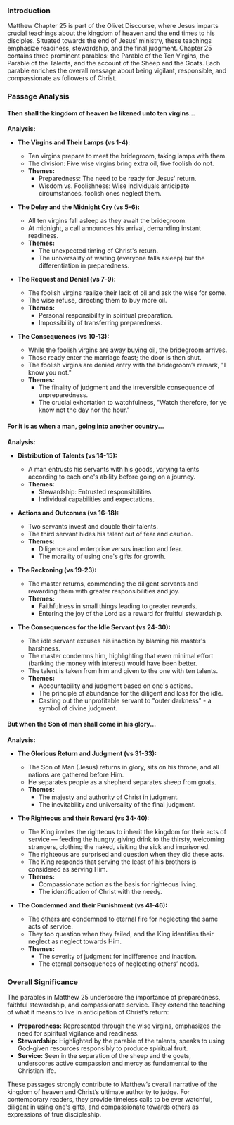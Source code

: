### Introduction

Matthew Chapter 25 is part of the Olivet Discourse, where Jesus imparts crucial teachings about the kingdom of heaven and the end times to his disciples. Situated towards the end of Jesus’ ministry, these teachings emphasize readiness, stewardship, and the final judgment. Chapter 25 contains three prominent parables: the Parable of the Ten Virgins, the Parable of the Talents, and the account of the Sheep and the Goats. Each parable enriches the overall message about being vigilant, responsible, and compassionate as followers of Christ.

### Passage Analysis

#### Then shall the kingdom of heaven be likened unto ten virgins...

**Analysis:**

- **The Virgins and Their Lamps (vs 1-4):**
  - Ten virgins prepare to meet the bridegroom, taking lamps with them.
  - The division: Five wise virgins bring extra oil, five foolish do not.
  - **Themes:**
    - Preparedness: The need to be ready for Jesus' return.
    - Wisdom vs. Foolishness: Wise individuals anticipate circumstances, foolish ones neglect them.

- **The Delay and the Midnight Cry (vs 5-6):**
  - All ten virgins fall asleep as they await the bridegroom.
  - At midnight, a call announces his arrival, demanding instant readiness.
  - **Themes:**
    - The unexpected timing of Christ's return.
    - The universality of waiting (everyone falls asleep) but the differentiation in preparedness.

- **The Request and Denial (vs 7-9):**
  - The foolish virgins realize their lack of oil and ask the wise for some.
  - The wise refuse, directing them to buy more oil.
  - **Themes:**
    - Personal responsibility in spiritual preparation.
    - Impossibility of transferring preparedness.

- **The Consequences (vs 10-13):**
  - While the foolish virgins are away buying oil, the bridegroom arrives.
  - Those ready enter the marriage feast; the door is then shut.
  - The foolish virgins are denied entry with the bridegroom’s remark, "I know you not."
  - **Themes:**
    - The finality of judgment and the irreversible consequence of unpreparedness.
    - The crucial exhortation to watchfulness, "Watch therefore, for ye know not the day nor the hour."

#### For it is as when a man, going into another country...

**Analysis:**

- **Distribution of Talents (vs 14-15):**
  - A man entrusts his servants with his goods, varying talents according to each one's ability before going on a journey.
  - **Themes:**
    - Stewardship: Entrusted responsibilities.
    - Individual capabilities and expectations.

- **Actions and Outcomes (vs 16-18):**
  - Two servants invest and double their talents.
  - The third servant hides his talent out of fear and caution.
  - **Themes:**
    - Diligence and enterprise versus inaction and fear.
    - The morality of using one's gifts for growth.

- **The Reckoning (vs 19-23):**
  - The master returns, commending the diligent servants and rewarding them with greater responsibilities and joy.
  - **Themes:**
    - Faithfulness in small things leading to greater rewards.
    - Entering the joy of the Lord as a reward for fruitful stewardship.

- **The Consequences for the Idle Servant (vs 24-30):**
  - The idle servant excuses his inaction by blaming his master's harshness.
  - The master condemns him, highlighting that even minimal effort (banking the money with interest) would have been better.
  - The talent is taken from him and given to the one with ten talents.
  - **Themes:**
    - Accountability and judgment based on one's actions.
    - The principle of abundance for the diligent and loss for the idle.
    - Casting out the unprofitable servant to "outer darkness" - a symbol of divine judgment.

#### But when the Son of man shall come in his glory...

**Analysis:**

- **The Glorious Return and Judgment (vs 31-33):**
  - The Son of Man (Jesus) returns in glory, sits on his throne, and all nations are gathered before Him.
  - He separates people as a shepherd separates sheep from goats.
  - **Themes:**
    - The majesty and authority of Christ in judgment.
    - The inevitability and universality of the final judgment.

- **The Righteous and their Reward (vs 34-40):**
  - The King invites the righteous to inherit the kingdom for their acts of service — feeding the hungry, giving drink to the thirsty, welcoming strangers, clothing the naked, visiting the sick and imprisoned.
  - The righteous are surprised and question when they did these acts.
  - The King responds that serving the least of his brothers is considered as serving Him.
  - **Themes:**
    - Compassionate action as the basis for righteous living.
    - The identification of Christ with the needy.

- **The Condemned and their Punishment (vs 41-46):**
  - The others are condemned to eternal fire for neglecting the same acts of service.
  - They too question when they failed, and the King identifies their neglect as neglect towards Him.
  - **Themes:**
    - The severity of judgment for indifference and inaction.
    - The eternal consequences of neglecting others’ needs.

### Overall Significance

The parables in Matthew 25 underscore the importance of preparedness, faithful stewardship, and compassionate service. They extend the teaching of what it means to live in anticipation of Christ’s return:

- **Preparedness:** Represented through the wise virgins, emphasizes the need for spiritual vigilance and readiness.
- **Stewardship:** Highlighted by the parable of the talents, speaks to using God-given resources responsibly to produce spiritual fruit.
- **Service:** Seen in the separation of the sheep and the goats, underscores active compassion and mercy as fundamental to the Christian life.

These passages strongly contribute to Matthew’s overall narrative of the kingdom of heaven and Christ’s ultimate authority to judge. For contemporary readers, they provide timeless calls to be ever watchful, diligent in using one's gifts, and compassionate towards others as expressions of true discipleship.